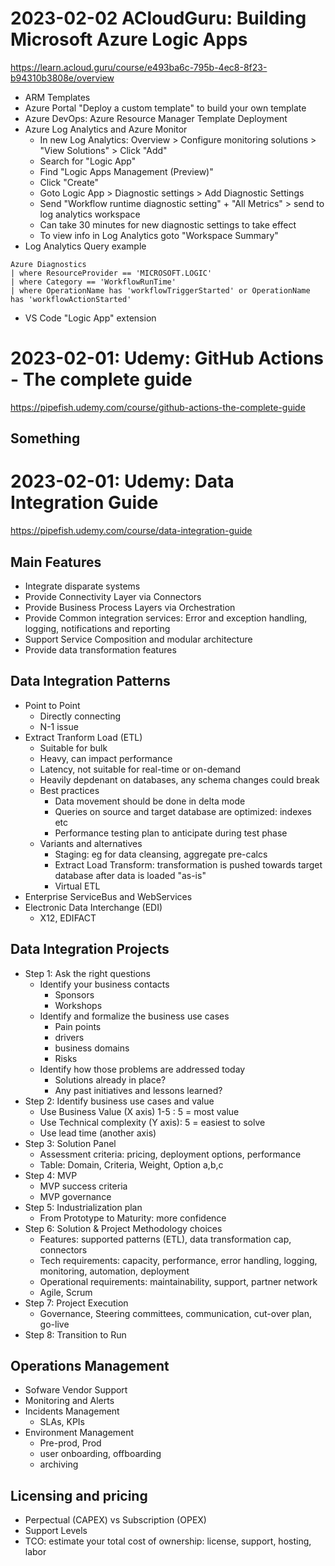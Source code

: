
# 2023-02-02 ACloudGuru: Building Microsoft Azure Logic Apps
https://learn.acloud.guru/course/e493ba6c-795b-4ec8-8f23-b94310b3808e/overview
- ARM Templates
- Azure Portal "Deploy a custom template" to build your own template
- Azure DevOps: Azure Resource Manager Template Deployment
- Azure Log Analytics and Azure Monitor
  - In new Log Analytics: Overview > Configure monitoring solutions > "View Solutions" > Click "Add"
  - Search for "Logic App"
  - Find "Logic Apps Management (Preview)"
  - Click "Create"
  - Goto Logic App > Diagnostic settings > Add Diagnostic Settings
  - Send "Workflow runtime diagnostic setting" + "All Metrics" > send to log analytics workspace
  - Can take 30 minutes for new diagnostic settings to take effect
  - To view info in Log Analytics goto "Workspace Summary"
- Log Analytics Query example
```
Azure Diagnostics
| where ResourceProvider == 'MICROSOFT.LOGIC'
| where Category == 'WorkflowRunTime'
| where OperationName has 'workflowTriggerStarted' or OperationName has 'workflowActionStarted'

```
- VS Code "Logic App" extension

# 2023-02-01: Udemy: GitHub Actions - The complete guide
https://pipefish.udemy.com/course/github-actions-the-complete-guide

## Something



# 2023-02-01: Udemy: Data Integration Guide 
https://pipefish.udemy.com/course/data-integration-guide

## Main Features
- Integrate disparate systems
- Provide Connectivity Layer via Connectors
- Provide Business Process Layers via Orchestration
- Provide Common integration services: Error and exception handling, logging, notifications and reporting
- Support Service Composition and modular architecture
- Provide data transformation features

## Data Integration Patterns
- Point to Point
  - Directly connecting
  - N-1 issue
- Extract Tranform Load (ETL)
  - Suitable for bulk
  - Heavy, can impact performance
  - Latency, not suitable for real-time or on-demand
  - Heavily depdenant on databases, any schema changes could break
  - Best practices
    - Data movement should be done in delta mode
    - Queries on source and target database are optimized: indexes etc
    - Performance testing plan to anticipate during test phase
  - Variants and alternatives
    - Staging: eg for data cleansing, aggregate pre-calcs
    - Extract Load Transform: transformation is pushed towards target database after data is loaded "as-is"
    - Virtual ETL
- Enterprise ServiceBus and WebServices
- Electronic Data Interchange (EDI)
  - X12, EDIFACT

## Data Integration Projects
- Step 1: Ask the right questions
  - Identify your business contacts
    - Sponsors
    - Workshops
  - Identify and formalize the business use cases
    - Pain points
    - drivers
    - business domains
    - Risks
  - Identify how those problems are addressed today
    - Solutions already in place?
    - Any past initiatives and lessons learned?
- Step 2: Identify business use cases and value
  - Use Business Value (X axis) 1-5 : 5 = most value
  - Use Technical complexity (Y axis): 5 = easiest to solve
  - Use lead time (another axis)
- Step 3: Solution Panel
  - Assessment criteria: pricing, deployment options, performance
  - Table: Domain, Criteria, Weight, Option a,b,c
- Step 4: MVP
  - MVP success criteria
  - MVP governance
- Step 5: Industrialization plan
  - From Prototype to Maturity: more confidence
- Step 6: Solution & Project Methodology choices
  - Features: supported patterns (ETL), data transformation cap, connectors
  - Tech requirements: capacity, performance, error handling, logging, monitoring, automation, deployment
  - Operational requirements: maintainability, support, partner network
  - Agile, Scrum
- Step 7: Project Execution
  - Governance, Steering committees, communication, cut-over plan, go-live
- Step 8: Transition to Run

## Operations Management
- Sofware Vendor Support
- Monitoring and Alerts
- Incidents Management
  - SLAs, KPIs
- Environment Management
  - Pre-prod, Prod
  - user onboarding, offboarding
  - archiving

## Licensing and pricing
- Perpectual (CAPEX) vs Subscription (OPEX)
- Support Levels
- TCO: estimate your total cost of ownership: license, support, hosting, labor



